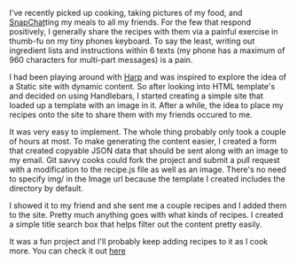 I've recently picked up cooking, taking pictures of my food, and [SnapChat]ting 
my meals to all my friends. For the few that respond positively, I generally 
share the recipes with them via a painful exercise in thumb-fu on my tiny phones
keyboard. To say the least, writing out ingredient lists and instructions within 6 texts 
(my phone has a maximum of 960 characters for multi-part messages) is a pain. 

I had been playing around with [Harp] and was inspired to explore the idea of a Static
site with dynamic content. So after looking into HTML template's and decided on
using Handlebars, I started creating a simple site that loaded up a template with
an image in it. After a while, the idea to place my recipes onto the site to share
them with my friends occured to me.

It was very easy to implement. The whole thing probably only took a couple of hours
at most. To make generating the content easier, I created a form that created copyable JSON
data that should be sent along with an image to my email. Git savvy cooks could fork the project
and submit a pull request with a modification to the recipe.js file as well as an image. There's
no need to specify img/ in the Image url because the template I created includes the directory
by default. 

I showed it to my friend and she sent me a couple recipes and I added them to the site. Pretty
much anything goes with what kinds of recipes. I created a simple title search box that
helps filter out the content pretty easily. 

It was a fun project and I'll probably keep adding recipes to it as I cook more. You can check it out 
[here]

[SnapChat]:http://www.snapchat.com/
[Harp]:http://harpjs.com
[here]:http://ejehardenberg.github.io/cooking/
